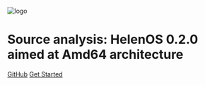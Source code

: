 <!-- _coverpage.md -->

![logo](https://avatars.githubusercontent.com/u/2614424?s=200&v=4)

# **Source analysis: HelenOS 0.2.0 aimed at Amd64 architecture**


[GitHub](https://github.com/liuhahapku/study-helenOS/)
[Get Started](/README.md)
